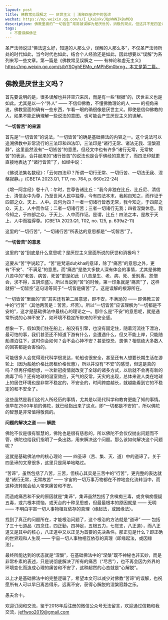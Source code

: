 ```yaml
---
layout: post
title: 佛教常见误解之 —— 厌世主义 | 浅释四圣谛中的苦谛
wechat: https://mp.weixin.qq.com/s/I_LXa1xkvJQpWWNIkBaMDQ
description: 佛教里面的“一切皆苦”常常被误解为是厌世的，消极的观点，但这并不是四圣谛中的“苦谛”的真正含义，作为基础佛法的四圣谛必定是完整的、圆满的逻辑闭环了。本文尝试澄清下这一误会。
tags:
  - 不要误解佛法
---
```


圣严法师说过“佛法这么好，知道的人那么少，误解的人那么多”，不仅圣严法师所处的时代如此，当今时代也如此，结合个人经验还是如此，因此想要以“误解”为系列来写一些文章。第一篇是《佛教常见误解之 —— 有神论和虚无主义》https://mp.weixin.qq.com/s/bYSOghEEMp_nMPhBm0brng，本文是第二篇。

## 佛教是厌世主义吗？

首先要说明的是，很多误解也并非空穴来风，而是有一些“根据”的，厌世主义也是如此。尤其是以一个“外人” —— 不信仰佛教，不懂佛教理论的人 —— 的视角来说，佛教里面的确有一些东西，乍看一眼的确很像是厌世主义。即使是信仰佛教的人，如果不能正确理解一些说法的意图，也可能会产生厌世主义的误解。

**“一切皆苦”的来源**

首先是“一切皆苦”的说法，“一切皆苦”的确是基础佛法的内容之一。这个说法可以追溯佛教中非常流行的三法印和四法印，三法印是“诸行无常、诸法无我、涅槃寂静”，这里虽然没有“一切皆苦”的意思，但经文中也有许多“诸行无常，无常故苦”的表达，合并起来的“诸行皆苦”的说法也是合乎佛经的意思了，而四法印就更直接地表达了“诸行皆苦”了，如经中说：

《佛说法集名数经》：「云何四法印？所谓一切行无常、一切行苦、一切法无我、涅槃寂静。」(CBETA 2023.Q1, T17, no. 764, p. 660c22-24)

《增一阿含经》卷十八：尔时，世尊告诸比丘：“我今非独在比丘、比丘尼、清信士、清信女中为尊，乃至世间人民中独尊，今有四法本末，我躬自知之，而作证于四部之众、天上、人中。云何为四？一者一切诸行皆悉无常，我今知之，于四部之众、天上、人中而作证；二者一切诸行苦；三者一切诸行无我；四者涅槃休息。我今知之，于四部之众，于天上、人中而作证。是谓，比丘！四法之本，是故于天上、人中而独得尊。(CBETA 2023.Q1, T02, no. 125, p. 639a2-11)

这里的“一切行苦”，“一切诸行苦”所表达的意思都是“一切皆苦”了。

**“一切皆苦”的意思**

这里的“苦”到底是什么意思呢？是厌世主义里面所说的厌世和消极吗？

这要从“苦”字说起了。“苦”是梵语duḥkha的意译，除了“痛苦”的意思之外，更有“不安”、“不满足”的意思。而“痛苦”是绝大多数人深有体会的事情，尤其是佛教八苦中的“老苦、病苦、死苦”更是如此（八苦是生、老、病、死、爱别离、怨憎会，求不得，五阴炽盛）。所以当说到“苦”的时候，第一印象就是“痛苦”了，这样就把“一切皆空”这句话等同于“一切皆是痛苦”了。这是误解的根源所在。

“一切皆苦”里面的“苦”其实还有第二层意思，即不安，不满足的 —— 即佛教三苦中的“行苦”（其他两苦是：苦苦，坏苦）。所以“一切皆苦”应该理解为“一切都是不安的”，这才是基础佛法中最核心的理论之一。那什么是“不安”的意思呢，就是通常所说的心神不安了，如环境不稳定所带来的不安全感。

想象一下，假如我们住在船上，船没有引擎，也没有固定住，随着河流往下漂泊，最可怕的事，我们甚至还不知道下游有什么，会遭遇什么，但又不能上岸，只能随船漂泊往下，这时你会如何？会不会心神不安？甚至惊恐、畏惧？相信绝大多数人的回答都是会害怕的。

可能很多人会觉得现代科学很发达，轮船也很安全，甚至还有人想要长期生活在游轮上（因为船舱价格比房租价格优惠），所以并没有“不安”的感觉，但这是真的吗？但再仔细想想，一次新冠疫情就改变了全球的诸多方式，以后就不会再有新的病毒了吗？还有地球的温室效应，天气的反常，天灾的出现，总体来说人类在地球上的居住环境也是非常不稳定的，不安全的，时间跨度越长，就越能看到它的不稳定的和不安全了。

这些虽然是我们这代人所经历的事情，尤其是以现代科学和教育更能了知的事情。但早在2500年前的佛陀，就已经指出来了这点，即“一切都是不安的”，所以佛陀的智慧是非常值得敬佩的。

**问题的解决之道 —— 解脱**

佛陀不仅是很有智慧的，佛陀也是很有慈悲的，所以佛陀不会仅仅抛出问题而不管，佛陀也给我们指明了一条出路，用来解决这个问题。那么该如何解决这个问题呢？

这就是基础佛法中的核心理论 —— 四圣谛（苦、集、灭、道）中的道谛了。关于四圣谛的文章很多，这里只是简单地略过。

“苦谛”，虽然包括了八苦，三苦，但核心其实是三苦中的“行苦”，更完整的表达就是“诸行无常，无常故苦” —— 宇宙的一切万事万物都在不停地变化流转当中，而这种流转就会给人带来痛苦和不安。

而造成痛苦和不安的原因就是“集谛”，集谛虽然包括了贪嗔痴三毒，或贪嗔痴慢疑五毒，或六根本烦恼，或天台的十种见思惑，但最最根本的原因就是 —— 无明 —— 不明白宇宙一切人事物相互依存的真理（缘起法，或因缘法）。

找到了真正的问题所在，才能根治问题了，这个根治的方法就是“道谛” —— 包括了三十七道品（四念住，四正勤，四神足，五根五力，七觉支，八正道），而八正道又是其中的核心，八正道中又以正见为首要的先决条件。那正见是什么？即正确的世界观和人生观 —— 宇宙一切人事物相互依存的真理（即缘起法，或因缘法）。

最终所能达到的状态就是“涅槃”，在基础佛法中的“涅槃”既不神秘也非玄妙，而是非常朴素的表述，只是说彻底解决了所有的痛苦（“尽苦”），也不再会因为外界的环境变化而造成心理的痛苦和不安了，这种超然的心态就是“心解脱”。

以上才是基础佛法中的完整逻辑了，希望本文可以减少对佛教“苦谛”的误解，也祝愿所有人可以早日离苦得乐，远离不安，获得心解脱的涅槃寂静之乐。

愚夫合十。

欢迎订阅和交流，鉴于2018年后注册的微信公众号无法留言，欢迎通过信箱和我交流，jeffwoo2019@gmail.com
